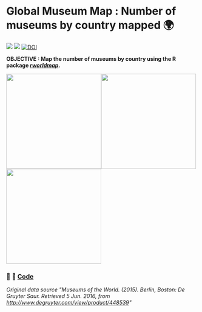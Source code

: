 # Global Museum Map : Number of museums by country mapped :earth_africa:

![](https://img.shields.io/badge/repo-british-museum-r-global-museums-map-red.svg) ![](https://img.shields.io/badge/code-R-blue.svg) [![DOI](https://zenodo.org/badge/22881/BritishMuseum/RGlobalMuseumMap.svg)](https://zenodo.org/badge/latestdoi/22881/BritishMuseum/RGlobalMuseumMap)

**OBJECTIVE : Map the number of museums by country using the R package [*rworldmap*](https://cran.r-project.org/web/packages/rworldmap/).**

<img src="https://raw.githubusercontent.com/BritishMuseum/british-museum-r-global-museums-map/master/plots/worldmapblackwhitedarkmuseum.jpeg" width="250"><img src="https://raw.githubusercontent.com/BritishMuseum/british-museum-r-global-museums-map/master/plots/worldmapyellowmuseums.jpeg" width="250"><img src="https://github.com/BritishMuseum/british-museum-r-global-museums-map/blob/master/plots/worldmapcoloursmuseum.jpeg" width="250">

###  :wrench:  :gift: [Code](https://github.com/BritishMuseum/british-museum-r-global-museums-map/blob/master/GlobalMuseumMap.R)

*Original data source "Museums of the World. (2015). Berlin, Boston: De Gruyter Saur. Retrieved 5 Jun. 2016, from http://www.degruyter.com/view/product/448539"*


